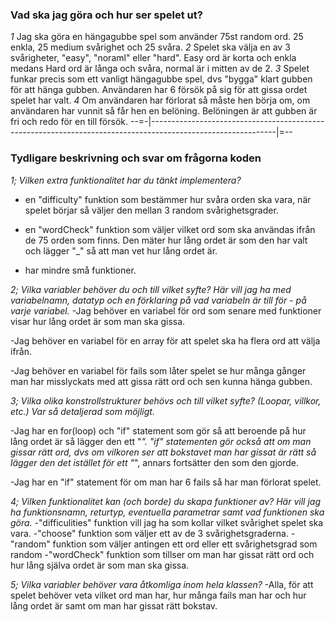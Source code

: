 ### Vad ska jag göra och hur ser spelet ut? ###
*1* Jag ska göra en hängagubbe spel som använder 75st random ord. 25 enkla, 25 medium svårighet och 25 svåra. 
*2* Spelet ska välja en av 3 svårigheter, "easy", "noraml" eller "hard". Easy ord är korta och enkla medans Hard ord är långa och svåra, normal är i mitten av de 2.
*3* Spelet funkar precis som ett vanligt hängagubbe spel, dvs "bygga" klart gubben för att hänga gubben. Användaren har 6 försök på sig för att gissa ordet spelet har valt.
*4* Om användaren har förlorat så måste hen börja om, om användaren har vunnit så får hen en belöning. Belöningen är att gubben är fri och redo för en till försök.
--=-|-------------------------------------------------------------------------------------------------------------|=--
### Tydligare beskrivning och svar om frågorna koden ###
*1; Vilken extra funktionalitet har du tänkt implementera?*
-  en "difficulty" funktion som bestämmer hur svåra orden ska vara, när spelet börjar så väljer den mellan 3 random svårighetsgrader.

- en "wordCheck" funktion som väljer vilket ord som ska användas ifrån de 75 orden som finns. Den mäter hur lång ordet är som den har valt och lägger "_" så att man vet hur lång ordet är.

- har mindre små funktioner.

*2; Vilka variabler behöver du och till vilket syfte? Här vill jag ha med variabelnamn, datatyp och en förklaring på vad variabeln är till för - på varje variabel.*
-Jag behöver en variabel för ord som senare med funktioner visar hur lång ordet är som man ska gissa.

-Jag behöver en variabel för en array för att spelet ska ha flera ord att välja ifrån.

-Jag behöver en variabel för fails som låter spelet se hur många gånger man har misslyckats med att gissa rätt ord och sen kunna hänga gubben.

*3; Vilka olika konstrollstrukturer behövs och till vilket syfte? (Loopar, villkor, etc.) Var så detaljerad som möjligt.*

-Jag har en for(loop) och "if" statement som gör så att beroende på hur lång ordet är så lägger den ett "_". "if" statementen gör också att om man gissar rätt ord, dvs om vilkoren ser att bokstavet man har gissat är rätt så lägger den det istället för ett "_", annars fortsätter den som den gjorde.

-Jag har en "if" statement för om man har 6 fails så har man förlorat spelet.


*4; Vilken funktionalitet kan (och borde) du skapa funktioner av? Här vill jag ha funktionsnamn, returtyp, eventuella parametrar samt vad funktionen ska göra.*
-"difficulities" funktion vill jag ha som kollar vilket svårighet spelet ska vara.
-"choose" funktion som väljer ett av de 3 svårighetsgraderna.
-"random" funktion som väljer antingen ett ord eller ett svårighetsgrad som random
-"wordCheck" funktion som tillser om man har gissat rätt ord och hur lång själva ordet är som man ska gissa.

*5; Vilka variabler behöver vara åtkomliga inom hela klassen?*
-Alla, för att spelet behöver veta vilket ord man har, hur många fails man har och hur lång ordet är samt om man har gissat rätt bokstav.
